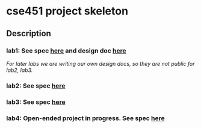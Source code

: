 # cse451 project skeleton

## Description
### lab1: See spec [here](https://github.com/WenqingLan/os_project/blob/master/osv/labs/lab1.md) and design doc [here](https://github.com/WenqingLan/os_project/blob/master/osv/labs/lab1design.md)   

*For later labs we are writing our own design docs, so they are not public for lab2, lab3.*

### lab2: See spec [here](https://github.com/WenqingLan/os_project/blob/master/osv/labs/lab2.md)  

### lab3: See spec [here](https://github.com/WenqingLan/os_project/blob/master/osv/labs/lab3.md)  

### lab4: Open-ended project in progress. See spec [here](https://github.com/WenqingLan/os_project/blob/master/osv/labs/lab4.md)


